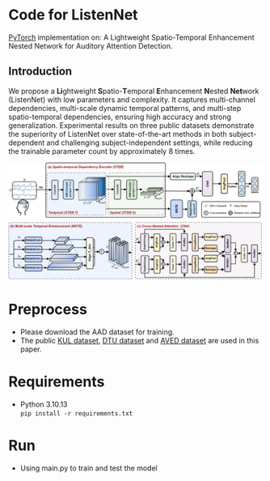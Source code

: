 # Code for ListenNet
[PyTorch](https://pytorch.org/) implementation on: A Lightweight Spatio-Temporal Enhancement Nested Network for Auditory Attention Detection.

## Introduction
We propose a **Li**ghtweight **S**patio-**T**emporal  **E**nhancement **N**ested **Net**work (ListenNet) with low parameters and complexity. It captures multi-channel dependencies, multi-scale dynamic temporal patterns, and multi-step spatio-temporal dependencies, ensuring high accuracy and strong generalization. Experimental results on three public datasets demonstrate the superiority of ListenNet over state-of-the-art methods in both subject-dependent and challenging subject-independent settings, while reducing the trainable parameter count by approximately 8 times.


<p align="center">
<img src="https://github.com/fchest/ListenNet/blob/main/OVERVIEW.png">
</p>

# Preprocess
* Please download the AAD dataset for training.
* The public [KUL dataset](https://zenodo.org/records/4004271), [DTU dataset](https://zenodo.org/record/1199011#.Yx6eHKRBxPa) and [AVED dataset](https://iiphci.ahu.edu.cn/toAuditoryAttention) are used in this paper.

# Requirements
+ Python 3.10.13 \
`pip install -r requirements.txt`

# Run
* Using main.py to train and test the model
